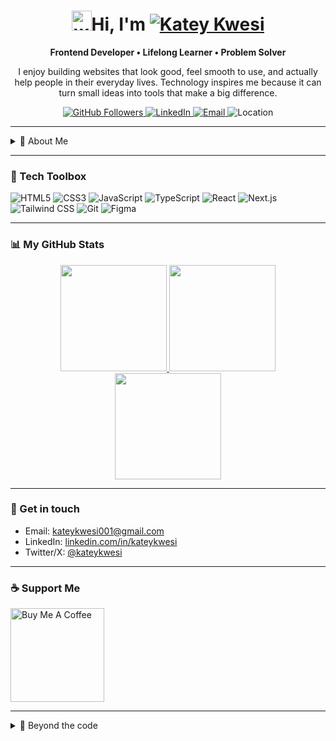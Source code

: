 <!-- ====== HEADER / BANNER ====== -->
<div align="center">
<h1 align="center">
    <img src="https://github.com/blackcater/blackcater/raw/main/images/Hi.gif" height="32" alt="wave"/>Hi, I'm 
  <a href="https://github.com/Kateykwesi" target="_blank">
    <img src="https://img.shields.io/badge/Katey%20Kwesi-ff3068?style=for-the-badge&logoColor=white&labelColor=0d1117" alt="Katey Kwesi"/>
  </a>
</h1>


  <p><strong>Frontend Developer • Lifelong Learner • Problem Solver</strong></p>

  <p>
    I enjoy building websites that look good, feel smooth to use, and actually help people in their everyday lives.  
    Technology inspires me because it can turn small ideas into tools that make a big difference.
  </p>

  <!-- Badges (radical theme) -->
  <a href="https://github.com/Kateykwesi?tab=followers">
    <img src="https://img.shields.io/github/followers/Kateykwesi?style=social&label=Follow" alt="GitHub Followers">
  </a>
  <a href="https://www.linkedin.com/in/kateykwesi/">
    <img src="https://img.shields.io/badge/LinkedIn-ff3068?style=flat&logo=linkedin&logoColor=white&labelColor=0d1117" alt="LinkedIn">
  </a>
  <a href="mailto:kateykwesi001@gmail.com">
    <img src="https://img.shields.io/badge/Email-ff3068?style=flat&logo=gmail&logoColor=white&labelColor=0d1117" alt="Email">
  </a>
  <img src="https://img.shields.io/badge/Location-Accra%2C%20Ghana-ff3068?style=flat&labelColor=0d1117" alt="Location">
</div>

---

<details>
  <summary>🚀 About Me</summary>
  <br/>

  I started learning software engineering because I believe technology should make life easier and better.  
  I’m driven by how people use simple tools to solve everyday problems and create opportunities.  

  - 🎯 **Mission:** Build products that improve lives at scale with clean design and clear purpose.  
  - 💡 **I enjoy:** taking messy problems and turning them into working, useful features.  
  - 🧭 **Current focus:** Frontend engineering (React + TypeScript) and sharpening my foundations.  
  - 🤝 **Open to:** internships, junior frontend roles, and meaningful open-source collaborations.  
</details>

---

### 🧰 Tech Toolbox
<div align="left">
<img alt="HTML5" src="https://img.shields.io/badge/HTML5-ff3068?logo=html5&logoColor=white&labelColor=0d1117"> 
<img alt="CSS3" src="https://img.shields.io/badge/CSS3-ff3068?logo=css3&logoColor=white&labelColor=0d1117"> 
<img alt="JavaScript" src="https://img.shields.io/badge/JavaScript-ff3068?logo=javascript&logoColor=white&labelColor=0d1117">
<img alt="TypeScript" src="https://img.shields.io/badge/TypeScript-ff3068?logo=typescript&logoColor=white&labelColor=0d1117">
<img alt="React" src="https://img.shields.io/badge/React-ff3068?logo=react&logoColor=white&labelColor=0d1117">
<img alt="Next.js" src="https://img.shields.io/badge/Next.js-ff3068?logo=nextdotjs&logoColor=white&labelColor=0d1117">
<img alt="Tailwind CSS" src="https://img.shields.io/badge/Tailwind-ff3068?logo=tailwindcss&logoColor=white&labelColor=0d1117">
<img alt="Git" src="https://img.shields.io/badge/Git-ff3068?logo=git&logoColor=white&labelColor=0d1117">
<img alt="Figma" src="https://img.shields.io/badge/Figma-ff3068?logo=figma&logoColor=white&labelColor=0d1117">
</div>

---

### 📊 My GitHub Stats  

<div align="center">

<!-- Stats card -->
<a href="https://github.com/Kateykwesi">
  <img src="https://github-readme-stats.vercel.app/api?username=Kateykwesi&show_icons=true&count_private=true&title_color=ff3068&text_color=ffffff&icon_color=ff3068&bg_color=0d1117&hide_border=true" height="170" />
</a>

<!-- Streak card -->
<a href="https://github.com/Kateykwesi">
  <img src="http://github-readme-streak-stats.herokuapp.com/?user=Kateykwesi&stroke=ffffff&background=0d1117&ring=ff3068&fire=ff3068&currStreakNum=ffffff&currStreakLabel=ff3068&sideNums=ffffff&sideLabels=ffffff&dates=ffffff&hide_border=true" height="170" />
</a>

<!-- Top Languages card -->
<a href="https://github.com/Kateykwesi">
  <img src="https://github-readme-stats.vercel.app/api/top-langs/?username=Kateykwesi&langs_count=6&title_color=ff3068&text_color=ffffff&icon_color=ff3068&bg_color=0d1117&hide_border=true&layout=compact" height="170" />
</a>

</div>

---

### 📮 Get in touch 
- Email: [kateykwesi001@gmail.com](mailto:kateykwesi001@gmail.com)  
- LinkedIn: [linkedin.com/in/kateykwesi](https://www.linkedin.com/in/kateykwesi/)  
- Twitter/X: [@kateykwesi](https://x.com/kateykwesi)  

---

### ☕ Support Me  
<ul style="list-style-type: none; margin: 0; padding: 0;">
  <li style="display: inline-block; margin-right: 0.5rem;">
    <a href="https://buymeacoffee.com/kateykwesi">
      <img src="https://cdn.buymeacoffee.com/buttons/v2/default-yellow.png" width="150" alt="Buy Me A Coffee"/>
    </a>
  </li>
</ul>

---

<details>
  <summary>🌿 Beyond the code</summary>
  <ul>
    <li>📚 Currently reading: The Power of Your Subconscious Mind — Joseph Murphy</li>
    <li>🎧 Focus playlist: Lo-Fi Hip Hop & Afrobeats Mix</li>
    <li>🤸 Hobbies: Gaming • Movie  • Music</li>
  </ul>
</details>
